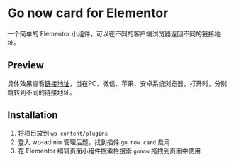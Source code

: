 # Go now card for Elementor
一个简单的 Elementor 小组件，可以在不同的客户端浏览器返回不同的链接地址。

## Preview

具体效果查看[链接地址](https://info-wp.ricky.zone/elementor-38/)，当在PC、微信、苹果、安卓系统浏览器，打开时，分别跳转到不同的链接地址。

## Installation

1. 将项目放到 `wp-content/plugins`
2. 登入 wp-admin 管理后题，找到插件 `go now card` 启用
3. 在 Elementor 编辑页面小组件搜索栏搜索 `gonow` 拖拽到页面中使用
